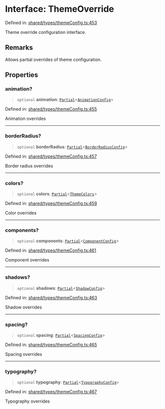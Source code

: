 # Interface: ThemeOverride

Defined in: [shared/types/themeConfig.ts:453](https://github.com/Nick2bad4u/Uptime-Watcher/blob/main/shared/types/themeConfig.ts#L453)

Theme override configuration interface.

## Remarks

Allows partial overrides of theme configuration.

## Properties

### animation?

> `optional` **animation**: [`Partial`](https://www.typescriptlang.org/docs/handbook/utility-types.html#partialtype)\<[`AnimationConfig`](AnimationConfig.md)\>

Defined in: [shared/types/themeConfig.ts:455](https://github.com/Nick2bad4u/Uptime-Watcher/blob/main/shared/types/themeConfig.ts#L455)

Animation overrides

***

### borderRadius?

> `optional` **borderRadius**: [`Partial`](https://www.typescriptlang.org/docs/handbook/utility-types.html#partialtype)\<[`BorderRadiusConfig`](BorderRadiusConfig.md)\>

Defined in: [shared/types/themeConfig.ts:457](https://github.com/Nick2bad4u/Uptime-Watcher/blob/main/shared/types/themeConfig.ts#L457)

Border radius overrides

***

### colors?

> `optional` **colors**: [`Partial`](https://www.typescriptlang.org/docs/handbook/utility-types.html#partialtype)\<[`ThemeColors`](ThemeColors.md)\>

Defined in: [shared/types/themeConfig.ts:459](https://github.com/Nick2bad4u/Uptime-Watcher/blob/main/shared/types/themeConfig.ts#L459)

Color overrides

***

### components?

> `optional` **components**: [`Partial`](https://www.typescriptlang.org/docs/handbook/utility-types.html#partialtype)\<[`ComponentConfig`](ComponentConfig.md)\>

Defined in: [shared/types/themeConfig.ts:461](https://github.com/Nick2bad4u/Uptime-Watcher/blob/main/shared/types/themeConfig.ts#L461)

Component overrides

***

### shadows?

> `optional` **shadows**: [`Partial`](https://www.typescriptlang.org/docs/handbook/utility-types.html#partialtype)\<[`ShadowConfig`](ShadowConfig.md)\>

Defined in: [shared/types/themeConfig.ts:463](https://github.com/Nick2bad4u/Uptime-Watcher/blob/main/shared/types/themeConfig.ts#L463)

Shadow overrides

***

### spacing?

> `optional` **spacing**: [`Partial`](https://www.typescriptlang.org/docs/handbook/utility-types.html#partialtype)\<[`SpacingConfig`](SpacingConfig.md)\>

Defined in: [shared/types/themeConfig.ts:465](https://github.com/Nick2bad4u/Uptime-Watcher/blob/main/shared/types/themeConfig.ts#L465)

Spacing overrides

***

### typography?

> `optional` **typography**: [`Partial`](https://www.typescriptlang.org/docs/handbook/utility-types.html#partialtype)\<[`TypographyConfig`](TypographyConfig.md)\>

Defined in: [shared/types/themeConfig.ts:467](https://github.com/Nick2bad4u/Uptime-Watcher/blob/main/shared/types/themeConfig.ts#L467)

Typography overrides
